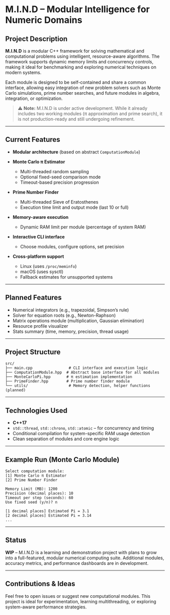 # M.I.N.D – Modular Intelligence for Numeric Domains

## Project Description

**M.I.N.D** is a modular C++ framework for solving mathematical and computational problems using intelligent, resource-aware algorithms. The framework supports dynamic memory limits and concurrency controls, making it ideal for benchmarking and exploring numerical techniques on modern systems.

Each module is designed to be self-contained and share a common interface, allowing easy integration of new problem solvers such as Monte Carlo simulations, prime number searches, and future modules in algebra, integration, or optimization.

> ⚠ **Note:** M.I.N.D is under active development. While it already includes two working modules (π approximation and prime search), it is not production-ready and still undergoing refinement.

---

##  Current Features

* **Modular architecture** (based on abstract `ComputationModule`)
* **Monte Carlo π Estimator**

    * Multi-threaded random sampling
    * Optional fixed-seed comparison mode
    * Timeout-based precision progression
* **Prime Number Finder**

    * Multi-threaded Sieve of Eratosthenes
    * Execution time limit and output mode (last 10 or full)
* **Memory-aware execution**

    * Dynamic RAM limit per module (percentage of system RAM)
* **Interactive CLI interface**

    * Choose modules, configure options, set precision
* **Cross-platform support**

    * Linux (uses `/proc/meminfo`)
    * macOS (uses sysctl)
    * Fallback estimates for unsupported systems

---

## Planned Features

* Numerical integrators (e.g., trapezoidal, Simpson’s rule)
* Solver for equation roots (e.g., Newton-Raphson)
* Matrix operations module (multiplication, Gaussian elimination)
* Resource profile visualizer
* Stats summary (time, memory, precision, thread usage)

---

## Project Structure

```
src/
├── main.cpp                # CLI interface and execution logic
├── ComputationModule.hpp  # Abstract base interface for all modules
├── MonteCarloPi.hpp       # π estimation implementation
├── PrimeFinder.hpp        # Prime number finder module
└── utils/                  # Memory detection, helper functions (planned)
```

---

## Technologies Used

* **C++17**
* `std::thread`, `std::chrono`, `std::atomic` – for concurrency and timing
* Conditional compilation for system-specific RAM usage detection
* Clean separation of modules and core engine logic

---

## Example Run (Monte Carlo Module)

```
Select computation module:
[1] Monte Carlo π Estimator
[2] Prime Number Finder

Memory Limit (MB): 1200
Precision (decimal places): 10
Timeout per step (seconds): 60
Use fixed seed (y/n)? n

[1 decimal places] Estimated Pi = 3.1
[2 decimal places] Estimated Pi = 3.14
...
```

---

## Status

**WIP** – M.I.N.D is a learning and demonstration project with plans to grow into a full-featured, modular numerical computing suite. Additional modules, accuracy metrics, and performance dashboards are in development.

---

## Contributions & Ideas

Feel free to open issues or suggest new computational modules. This project is ideal for experimentation, learning multithreading, or exploring system-aware performance strategies.
